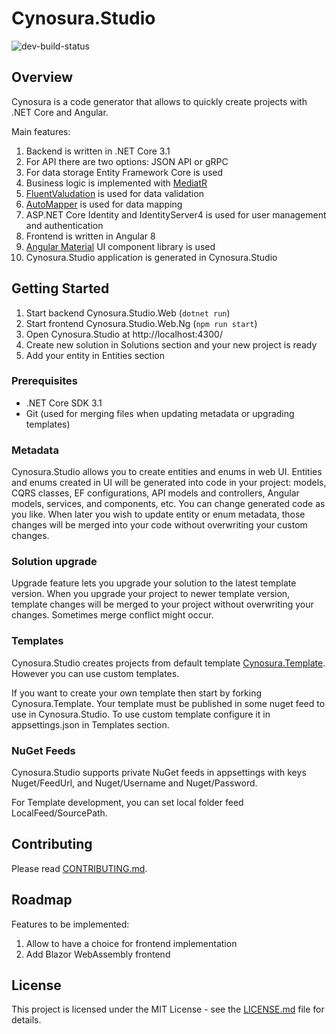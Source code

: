 # Cynosura.Studio
![dev-build-status](https://dev.azure.com/CynosuraPlatform/Cynosura.Studio/_apis/build/status/Cynosura.Studio?branchName=development)

## Overview

Cynosura is a code generator that allows to quickly create projects with .NET Core and Angular.

Main features:
1. Backend is written in .NET Core 3.1
2. For API there are two options: JSON API or gRPC
3. For data storage Entity Framework Core is used
4. Business logic is implemented with [MediatR](https://github.com/jbogard/MediatR)
5. [FluentValudation](https://fluentvalidation.net/) is used for data validation
6. [AutoMapper](https://automapper.org) is used for data mapping
7. ASP.NET Core Identity and IdentityServer4 is used for user management and authentication 
8. Frontend is written in Angular 8
9. [Angular Material](https://material.angular.io) UI component library is used
10. Cynosura.Studio application is generated in Cynosura.Studio

## Getting Started

1. Start backend Cynosura.Studio.Web (`dotnet run`)
2. Start frontend Cynosura.Studio.Web.Ng (`npm run start`)
3. Open Cynosura.Studio at http://localhost:4300/
4. Create new solution in Solutions section and your new project is ready
5. Add your entity in Entities section

### Prerequisites

* .NET Core SDK 3.1
* Git (used for merging files when updating metadata or upgrading templates)

### Metadata

Cynosura.Studio allows you to create entities and enums in web UI. Entities and enums created in UI will be generated into code in your project: models, CQRS classes, EF configurations, API models and controllers, Angular models, services, and components, etc. You can change generated code as you like. When later you wish to update entity or enum metadata, those changes will be merged into your code without overwriting your custom changes.

### Solution upgrade

Upgrade feature lets you upgrade your solution to the latest template version. When you upgrade your project to newer template version, template changes will be merged to your project without overwriting your changes. Sometimes merge conflict might occur.

### Templates

Cynosura.Studio creates projects from default template [Cynosura.Template](https://github.com/CynosuraPlatform/Cynosura.Template). However you can use custom templates. 

If you want to create your own template then start by forking Cynosura.Template. Your template must be published in some nuget feed to use in Cynosura.Studio. To use custom template configure it in appsettings.json in Templates section.

### NuGet Feeds

Cynosura.Studio supports private NuGet feeds in appsettings with keys Nuget/FeedUrl, and Nuget/Username and Nuget/Password.

For Template development, you can set local folder feed LocalFeed/SourcePath.

## Contributing

Please read [CONTRIBUTING.md](CONTRIBUTING.md).

## Roadmap

Features to be implemented:

1. Allow to have a choice for frontend implementation
2. Add Blazor WebAssembly frontend

## License

This project is licensed under the MIT License - see the [LICENSE.md](LICENSE.md) file for details.